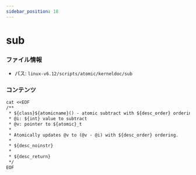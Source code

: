 ```yaml
---
sidebar_position: 18
---
```

# sub

### ファイル情報

- パス: `linux-v6.12/scripts/atomic/kerneldoc/sub`

### コンテンツ

```txt
cat <<EOF
/**
 * ${class}${atomicname}() - atomic subtract with ${desc_order} ordering
 * @i: ${int} value to subtract
 * @v: pointer to ${atomic}_t
 *
 * Atomically updates @v to (@v - @i) with ${desc_order} ordering.
 *
 * ${desc_noinstr}
 *
 * ${desc_return}
 */
EOF

```
